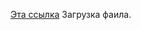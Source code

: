 [Эта ссылка](https://github.com/petushoque/selenium_course/blob/main/2_section_(methods)/lesson2_step8.py) Загрузка фаила.